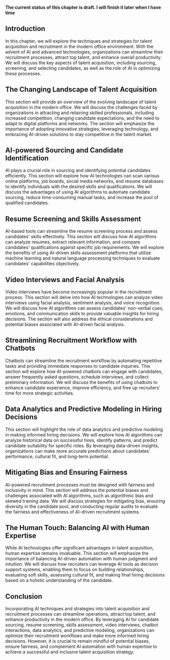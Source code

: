 **The current status of this chapter is draft. I will finish it later when I have time**

Introduction
------------

In this chapter, we will explore the techniques and strategies for talent acquisition and recruitment in the modern office environment. With the advent of AI and advanced technologies, organizations can streamline their recruitment processes, attract top talent, and enhance overall productivity. We will discuss the key aspects of talent acquisition, including sourcing, screening, and selecting candidates, as well as the role of AI in optimizing these processes.

The Changing Landscape of Talent Acquisition
--------------------------------------------

This section will provide an overview of the evolving landscape of talent acquisition in the modern office. We will discuss the challenges faced by organizations in attracting and retaining skilled professionals, including increased competition, changing candidate expectations, and the need to adapt to digital platforms and networks. The section will emphasize the importance of adopting innovative strategies, leveraging technology, and embracing AI-driven solutions to stay competitive in the talent market.

AI-powered Sourcing and Candidate Identification
------------------------------------------------

AI plays a crucial role in sourcing and identifying potential candidates efficiently. This section will explore how AI technologies can scan various online platforms, job boards, social media networks, and resume databases to identify individuals with the desired skills and qualifications. We will discuss the advantages of using AI algorithms to automate candidate sourcing, reduce time-consuming manual tasks, and increase the pool of qualified candidates.

Resume Screening and Skills Assessment
--------------------------------------

AI-based tools can streamline the resume screening process and assess candidates' skills effectively. This section will discuss how AI algorithms can analyze resumes, extract relevant information, and compare candidates' qualifications against specific job requirements. We will explore the benefits of using AI-driven skills assessment platforms that utilize machine learning and natural language processing techniques to evaluate candidates' capabilities objectively.

Video Interviews and Facial Analysis
------------------------------------

Video interviews have become increasingly popular in the recruitment process. This section will delve into how AI technologies can analyze video interviews using facial analysis, sentiment analysis, and voice recognition. We will discuss how AI algorithms can assess candidates' non-verbal cues, emotions, and communication skills to provide valuable insights for hiring decisions. The section will also address the ethical considerations and potential biases associated with AI-driven facial analysis.

Streamlining Recruitment Workflow with Chatbots
-----------------------------------------------

Chatbots can streamline the recruitment workflow by automating repetitive tasks and providing immediate responses to candidate inquiries. This section will explore how AI-powered chatbots can engage with candidates, answer frequently asked questions, schedule interviews, and collect preliminary information. We will discuss the benefits of using chatbots to enhance candidate experience, improve efficiency, and free up recruiters' time for more strategic activities.

Data Analytics and Predictive Modeling in Hiring Decisions
----------------------------------------------------------

This section will highlight the role of data analytics and predictive modeling in making informed hiring decisions. We will explore how AI algorithms can analyze historical data on successful hires, identify patterns, and predict candidate suitability for specific roles. By leveraging data-driven insights, organizations can make more accurate predictions about candidates' performance, cultural fit, and long-term potential.

Mitigating Bias and Ensuring Fairness
-------------------------------------

AI-powered recruitment processes must be designed with fairness and inclusivity in mind. This section will address the potential biases and challenges associated with AI algorithms, such as algorithmic bias and skewed training data. We will discuss strategies for mitigating bias, ensuring diversity in the candidate pool, and conducting regular audits to evaluate the fairness and effectiveness of AI-driven recruitment systems.

The Human Touch: Balancing AI with Human Expertise
--------------------------------------------------

While AI technologies offer significant advantages in talent acquisition, human expertise remains invaluable. This section will emphasize the importance of balancing AI-driven automation with human judgment and intuition. We will discuss how recruiters can leverage AI tools as decision support systems, enabling them to focus on building relationships, evaluating soft skills, assessing cultural fit, and making final hiring decisions based on a holistic understanding of the candidate.

Conclusion
----------

Incorporating AI techniques and strategies into talent acquisition and recruitment processes can streamline operations, attract top talent, and enhance productivity in the modern office. By leveraging AI for candidate sourcing, resume screening, skills assessment, video interviews, chatbot interactions, data analytics, and predictive modeling, organizations can optimize their recruitment workflows and make more informed hiring decisions. However, it is crucial to remain mindful of potential biases, ensure fairness, and complement AI automation with human expertise to achieve a successful and inclusive talent acquisition strategy.
